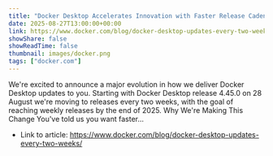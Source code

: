```yaml
---
title: "Docker Desktop Accelerates Innovation with Faster Release Cadence"
date: 2025-08-27T13:00:00+00:00
link: https://www.docker.com/blog/docker-desktop-updates-every-two-weeks/
showShare: false
showReadTime: false
thumbnail: images/docker.png
tags: ["docker.com"]
---
```

We're excited to announce a major evolution in how we deliver Docker Desktop updates to you. Starting with Docker Desktop release 4.45.0 on 28 August we're moving to releases every two weeks, with the goal of reaching weekly releases by the end of 2025. Why We're Making This Change You've told us you want faster...

- Link to article: https://www.docker.com/blog/docker-desktop-updates-every-two-weeks/